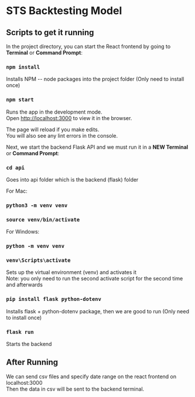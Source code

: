 # STS Backtesting Model

## Scripts to get it running

In the project directory, you can start the React frontend by going to **Terminal** or **Command Prompt**:

### `npm install`

Installs NPM -- node packages into the project folder
(Only need to install once)

### `npm start`

Runs the app in the development mode.\
Open [http://localhost:3000](http://localhost:3000) to view it in the browser.

The page will reload if you make edits.\
You will also see any lint errors in the console.

Next, we start the backend Flask API and we must run it in a **NEW Terminal** or **Command Prompt**:

### `cd api`

Goes into api folder which is the backend (flask) folder

For Mac:

### `python3 -m venv venv`
### `source venv/bin/activate`

For Windows:

### `python -m venv venv`
### `venv\Scripts\activate`

Sets up the virtual environment (venv) and activates it\
Note: you only need to run the second activate script for the second time and afterwards

### `pip install flask python-dotenv`

Installs flask + python-dotenv package, then we are good to run
(Only need to install once)

### `flask run`

Starts the backend


## After Running

We can send csv files and specify date range on the react frontend on localhost:3000\
Then the data in csv will be sent to the backend terminal.
